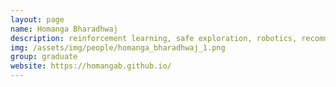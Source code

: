 ```yaml
---
layout: page
name: Homanga Bharadhwaj
description: reinforcement learning, safe exploration, robotics, recommender systems. co-supervised by <a href="https://animesh.garg.tech/">Animesh Garg</a>
img: /assets/img/people/homanga_bharadhwaj_1.png
group: graduate
website: https://homangab.github.io/
---
```


